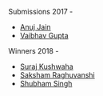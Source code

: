 Submissions 2017 - 
* [Anuj Jain](https://anujjain.surge.sh/)
* [Vaibhav Gupta](https://vaibhavgupta.surge.sh/)

Winners 2018 -
 * [Suraj Kushwaha](https://surajkushwaha.surge.sh/)
 * [Saksham Raghuvanshi](https://sakshamraghuvanshi.surge.sh/)
 * [Shubham Singh](https://shubhamsingh.surge.sh/)


